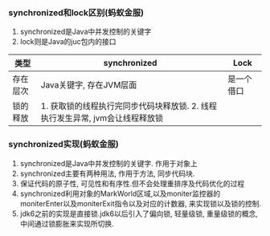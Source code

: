 ### synchronized和lock区别(蚂蚁金服)

1. synchronized是Java中并发控制的关键字
2. lock则是Java的juc包内的接口

| 类型     | synchronized                                                 | Lock       |
| -------- | ------------------------------------------------------------ | ---------- |
| 存在层次 | Java关键字, 存在JVM层面                                      | 是一个借口 |
| 锁的释放 | 1. 获取锁的线程执行完同步代码块释放锁. 2. 线程执行发生异常, jvm会让线程释放锁 |            |



### synchronized实现(蚂蚁金服)

1. synchronized是Java中并发控制的关键字. 作用于对象上
2. synchronized主要有两种用法, 作用于方法, 同步代码块. 
3. 保证代码的原子性, 可见性和有序性.但不会处理重排序及代码优化的过程
4. synchronized利用对象的MarkWorld区域,以及moniter监控器的moniterEnter以及moniterExit指令以及对应的计数器, 来实现锁以及锁的控制.
5. jdk6之前的实现是直接锁.jdk6以后引入了偏向锁, 轻量级锁, 重量级锁的概念, 中间通过锁膨胀来实现所切换.









